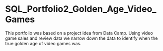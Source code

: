 # SQL_Portfolio2_Golden_Age_Video_Games
This portfolio was based on a project idea from Data Camp. Using video game sales and review data we narrow down the data to identify when the true golden age of video games was.
